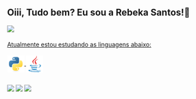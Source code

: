 ## Oiii, Tudo bem? Eu sou a Rebeka Santos!🥰
<div align="left">
  <a href="https://github.com/bekasantoz">
  <img height="150em" src="https://github-readme-stats.vercel.app/api?username=bekasantoz&show_icons=true&theme=dracula&include_all_commits=true&count_private=true"/>
</div>
<div style="display: inline_block"><br>
Atualmente estou estudando as linguagens abaixo:<br><br>
  <img align="center" alt="Python" height="40" width="40" src="https://raw.githubusercontent.com/devicons/devicon/master/icons/python/python-original.svg">
  <img align="center" alt="Java" height="40" width="40" src="https://raw.githubusercontent.com/devicons/devicon/master/icons/java/java-original.svg">
</div>
  
  ##
 
<div> 
  
  <a href="https://instagram.com/rebekarbsantos" target="_blank"><img src="https://img.shields.io/badge/-Instagram-%23E4405F?style=for-the-badge&logo=instagram&logoColor=white" target="_blank"></a>
  <a href = "mailto:rebeka.raiany@gmail.com"><img src="https://img.shields.io/badge/-Gmail-%23333?style=for-the-badge&logo=gmail&logoColor=white" target="_blank"></a>
  <a href="https://www.linkedin.com/in/rebeka-santos-19683a80" target="_blank"><img src="https://img.shields.io/badge/-LinkedIn-%230077B5?style=for-the-badge&logo=linkedin&logoColor=white" target="_blank"></a> 
 
</div>

